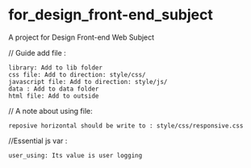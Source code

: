 # for_design_front-end_subject
A project for Design Front-end Web Subject


// Guide add file :

	library: Add to lib folder
	css file: Add to direction: style/css/
	javascript file: Add to direction: style/js/
	data : Add to data folder
	html file: Add to outside
	
// A note about using file:

	reposive horizontal should be write to : style/css/responsive.css
	
//Essential js var :

	user_using: Its value is user logging
